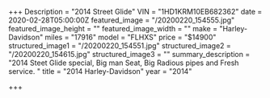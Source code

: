 +++
Description = "2014 Street Glide"
VIN = "1HD1KRM10EB682362"
date = 2020-02-28T05:00:00Z
featured_image = "/20200220_154555.jpg"
featured_image_height = ""
featured_image_width = ""
make = "Harley-Davidson"
miles = "17916"
model = "FLHXS"
price = "$14900"
structured_image1 = "/20200220_154551.jpg"
structured_image2 = "/20200220_154615.jpg"
structured_image3 = ""
summary_description = "2014 Steet Glide special, Big man Seat, Big Radious pipes and Fresh service. "
title = "2014 Harley-Davidson"
year = "2014"

+++

